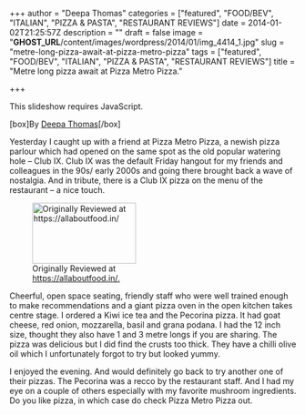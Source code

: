 +++
author = "Deepa Thomas"
categories = ["featured", "FOOD/BEV", "ITALIAN", "PIZZA &amp; PASTA", "RESTAURANT REVIEWS"]
date = 2014-01-02T21:25:57Z
description = ""
draft = false
image = "__GHOST_URL__/content/images/wordpress/2014/01/img_4414_1.jpg"
slug = "metre-long-pizza-await-at-pizza-metro-pizza"
tags = ["featured", "FOOD/BEV", "ITALIAN", "PIZZA &amp; PASTA", "RESTAURANT REVIEWS"]
title = "Metre long pizza await at Pizza Metro Pizza."

+++


<p><p class="jetpack-slideshow-noscript robots-nocontent">This slideshow requires JavaScript.</p><div id="gallery-5264-14-slideshow" class="slideshow-window jetpack-slideshow slideshow-black" data-trans="fade" data-autostart="1" data-gallery="[{&quot;src&quot;:&quot;https:\/\/bandra.info\/wp-content\/uploads\/2014\/01\/img_4409_1.jpg&quot;,&quot;id&quot;:&quot;5267&quot;,&quot;title&quot;:&quot;img_4409_1&quot;,&quot;alt&quot;:&quot;&quot;,&quot;caption&quot;:&quot;Image and content credits to https:\/\/allaboutfood.in\/.&quot;,&quot;itemprop&quot;:&quot;image&quot;},{&quot;src&quot;:&quot;https:\/\/bandra.info\/wp-content\/uploads\/2014\/01\/img_4410_1.jpg&quot;,&quot;id&quot;:&quot;5268&quot;,&quot;title&quot;:&quot;img_4410_1&quot;,&quot;alt&quot;:&quot;&quot;,&quot;caption&quot;:&quot;Image and content credits to https:\/\/allaboutfood.in\/.&quot;,&quot;itemprop&quot;:&quot;image&quot;},{&quot;src&quot;:&quot;https:\/\/bandra.info\/wp-content\/uploads\/2014\/01\/img_4411_1.jpg&quot;,&quot;id&quot;:&quot;5269&quot;,&quot;title&quot;:&quot;img_4411_1&quot;,&quot;alt&quot;:&quot;&quot;,&quot;caption&quot;:&quot;Image and content credits to https:\/\/allaboutfood.in\/.&quot;,&quot;itemprop&quot;:&quot;image&quot;},{&quot;src&quot;:&quot;https:\/\/bandra.info\/wp-content\/uploads\/2014\/01\/img_4412_1.jpg&quot;,&quot;id&quot;:&quot;5270&quot;,&quot;title&quot;:&quot;img_4412_1&quot;,&quot;alt&quot;:&quot;&quot;,&quot;caption&quot;:&quot;Image and content credits to https:\/\/allaboutfood.in\/.&quot;,&quot;itemprop&quot;:&quot;image&quot;},{&quot;src&quot;:&quot;https:\/\/bandra.info\/wp-content\/uploads\/2014\/01\/img_4414_1.jpg&quot;,&quot;id&quot;:&quot;5271&quot;,&quot;title&quot;:&quot;img_4414_1&quot;,&quot;alt&quot;:&quot;&quot;,&quot;caption&quot;:&quot;Image and content credits to https:\/\/allaboutfood.in\/.&quot;,&quot;itemprop&quot;:&quot;image&quot;},{&quot;src&quot;:&quot;https:\/\/bandra.info\/wp-content\/uploads\/2014\/01\/IMG_44142-610x300.jpg&quot;,&quot;id&quot;:&quot;5272&quot;,&quot;title&quot;:&quot;IMG_44142-610\u0026#215;300&quot;,&quot;alt&quot;:&quot;&quot;,&quot;caption&quot;:&quot;Image and content credits to https:\/\/allaboutfood.in\/.&quot;,&quot;itemprop&quot;:&quot;image&quot;}]" itemscope itemtype="https://schema.org/ImageGallery"></div></p>
<p>[box]By <a href="https://allaboutfood.in/">Deepa Thomas</a>[/box]</p>
<p>Yesterday I caught up with a friend at Pizza Metro Pizza, a newish pizza parlour which had opened on the same spot as the old popular watering hole – Club IX. Club IX was the default Friday hangout for my friends and colleagues in the 90s/ early 2000s and going there brought back a wave of nostalgia. And in tribute, there is a Club IX pizza on the menu of the restaurant – a nice touch.</p>
<p><figure id="attachment_5276" aria-describedby="caption-attachment-5276" style="width: 182px" class="wp-caption alignright"><a href="https://allaboutfood.in/"><img loading="lazy" class="size-full wp-image-5276 " alt="Originally Reviewed at https://allaboutfood.in/" src="https://i0.wp.com/bandra.info/wp-content/uploads/2014/01/allabout_logo_cropped.png?resize=182%2C107&#038;ssl=1" width="182" height="107" data-recalc-dims="1" /></a><figcaption id="caption-attachment-5276" class="wp-caption-text">Originally Reviewed at <a href="https://allaboutfood.in/.">https://allaboutfood.in/.</a></figcaption></figure></p>
<p>Cheerful, open space seating, friendly staff who were well trained enough to make recommendations and a giant pizza oven in the open kitchen takes centre stage. I ordered a Kiwi ice tea and the Pecorina pizza. It had goat cheese, red onion, mozzarella, basil and grana podana. I had the 12 inch size, thought they also have 1 and 3 metre longs if you are sharing. The pizza was delicious but I did find the crusts too thick. They have a chilli olive oil which I unfortunately forgot to try but looked yummy.</p>
<p>I enjoyed the evening. And would definitely go back to try another one of their pizzas. The Pecorina was a recco by the restaurant staff. And I had my eye on a couple of others especially with my favorite mushroom ingredients. Do you like pizza, in which case do check Pizza Metro Pizza out.</p>



